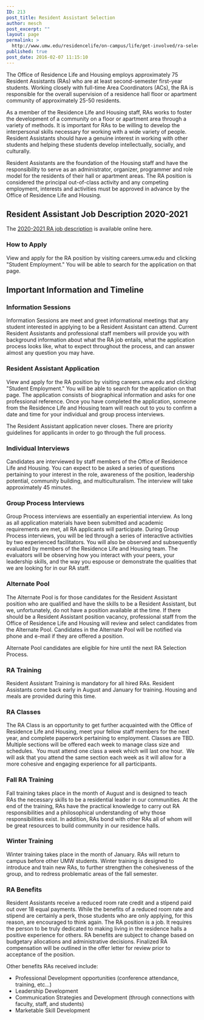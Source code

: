 ```yaml
---
ID: 213
post_title: Resident Assistant Selection
author: mesch
post_excerpt: ""
layout: page
permalink: >
  http://www.umw.edu/residencelife/on-campus/life/get-involved/ra-selection/
published: true
post_date: 2016-02-07 11:15:10
---
```

The Office of Residence Life and Housing employs approximately 75 Resident Assistants (RAs) who are at least second-semester first-year students. Working closely with full-time Area Coordinators (ACs), the RA is responsible for the overall supervision of a residence hall floor or apartment community of approximately 25-50 residents.

As a member of the Residence Life and Housing staff, RAs works to foster the development of a community on a floor or apartment area through a variety of methods. It is important for RAs to be willing to develop the interpersonal skills necessary for working with a wide variety of people. Resident Assistants should have a genuine interest in working with other students and helping these students develop intellectually, socially, and culturally.

Resident Assistants are the foundation of the Housing staff and have the responsibility to serve as an administrator, organizer, programmer and role model for the residents of their hall or apartment areas. The RA position is considered the principal out-of-class activity and any competing employment, interests and activities must be approved in advance by the Office of Residence Life and Housing.
<h2>Resident Assistant Job Description 2020-2021</h2>
The <a href="http://www.umw.edu/residencelife/wp-content/uploads/sites/30/2019/12/UMW-RA-Job-Description-2020-2021.pdf">2020-2021 RA job description</a> is available online here.
<h3>How to Apply</h3>
View and apply for the RA position by visiting careers.umw.edu and clicking "Student Employment." You will be able to search for the application on that page.
<h2>Important Information and Timeline</h2>
<h3>Information Sessions</h3>
Information Sessions are meet and greet informational meetings that any student interested in applying to be a Resident Assistant can attend. Current Resident Assistants and professional staff members will provide you with background information about what the RA job entails, what the application process looks like, what to expect throughout the process, and can answer almost any question you may have.
<h3>Resident Assistant Application</h3>
View and apply for the RA position by visiting careers.umw.edu and clicking "Student Employment." You will be able to search for the application on that page. The application consists of biographical information and asks for one professional reference. Once you have completed the application, someone from the Residence Life and Housing team will reach out to you to confirm a date and time for your individual and group process interviews.

The Resident Assistant application never closes. There are priority guidelines for applicants in order to go through the full process.
<h3>Individual Interviews</h3>
Candidates are interviewed by staff members of the Office of Residence Life and Housing. You can expect to be asked a series of questions pertaining to your interest in the role, awareness of the position, leadership potential, community building, and multiculturalism. The interview will take approximately 45 minutes.
<h3>Group Process Interviews</h3>
Group Process interviews are essentially an experiential interview. As long as all application materials have been submitted and academic requirements are met, all RA applicants will participate. During Group Process interviews, you will be led through a series of interactive activities by two experienced facilitators. You will also be observed and subsequently evaluated by members of the Residence Life and Housing team. The evaluators will be observing how you interact with your peers, your leadership skills, and the way you espouse or demonstrate the qualities that we are looking for in our RA staff.
<h3>Alternate Pool</h3>
The Alternate Pool is for those candidates for the Resident Assistant position who are qualified and have the skills to be a Resident Assistant, but we, unfortunately, do not have a position available at the time. If there should be a Resident Assistant position vacancy, professional staff from the Office of Residence Life and Housing will review and select candidates from the Alternate Pool. Candidates in the Alternate Pool will be notified via phone and e-mail if they are offered a position.

Alternate Pool candidates are eligible for hire until the next RA Selection Process.
<h3>RA Training<u>
</u></h3>
Resident Assistant Training is mandatory for all hired RAs. Resident Assistants come back early in August and January for training. Housing and meals are provided during this time.
<h3>RA Classes</h3>
The RA Class is an opportunity to get further acquainted with the Office of Residence Life and Housing, meet your fellow staff members for the next year, and complete paperwork pertaining to employment. Classes are TBD.  Multiple sections will be offered each week to manage class size and schedules.  You must attend one class a week which will last one hour.  We will ask that you attend the same section each week as it will allow for a more cohesive and engaging experience for all participants.
<h3>Fall RA Training</h3>
Fall training takes place in the month of August and is designed to teach RAs the necessary skills to be a residential leader in our communities. At the end of the training, RAs have the practical knowledge to carry out RA responsibilities and a philosophical understanding of why those responsibilities exist. In addition, RAs bond with other RAs all of whom will be great resources to build community in our residence halls.
<h3>Winter Training</h3>
Winter training takes place in the month of January. RAs will return to campus before other UMW students. Winter training is designed to introduce and train new RAs, to further strengthen the cohesiveness of the group, and to redress problematic areas of the fall semester.
<h3>RA Benefits</h3>
Resident Assistants receive a reduced room rate credit and a stipend paid out over 18 equal payments. While the benefits of a reduced room rate and stipend are certainly a perk, those students who are only applying, for this reason, are encouraged to think again. The RA position is a job. It requires the person to be truly dedicated to making living in the residence halls a positive experience for others. RA benefits are subject to change based on budgetary allocations and administrative decisions. Finalized RA compensation will be outlined in the offer letter for review prior to acceptance of the position.

Other benefits RAs received include:

- Professional Development opportunities (conference attendance, training, etc…)
- Leadership Development
- Communication Strategies and Development (through connections with faculty, staff, and students)
- Marketable Skill Development
